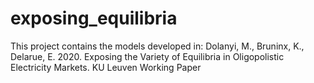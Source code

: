 # exposing_equilibria
This project contains the models developed in: Dolanyi, M., Bruninx, K., Delarue, E. 2020. Exposing the Variety of Equilibria in Oligopolistic Electricity Markets. KU Leuven Working Paper

